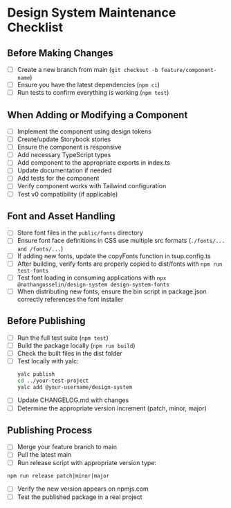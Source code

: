 # Design System Maintenance Checklist

## Before Making Changes

- [ ] Create a new branch from main (`git checkout -b feature/component-name`)
- [ ] Ensure you have the latest dependencies (`npm ci`)
- [ ] Run tests to confirm everything is working (`npm test`)

## When Adding or Modifying a Component

- [ ] Implement the component using design tokens
- [ ] Create/update Storybook stories
- [ ] Ensure the component is responsive
- [ ] Add necessary TypeScript types
- [ ] Add component to the appropriate exports in index.ts
- [ ] Update documentation if needed
- [ ] Add tests for the component
- [ ] Verify component works with Tailwind configuration
- [ ] Test v0 compatibility (if applicable)

## Font and Asset Handling

- [ ] Store font files in the `public/fonts` directory
- [ ] Ensure font face definitions in CSS use multiple src formats (`./fonts/... and /fonts/...`)
- [ ] If adding new fonts, update the copyFonts function in tsup.config.ts
- [ ] After building, verify fonts are properly copied to dist/fonts with `npm run test-fonts`
- [ ] Test font loading in consuming applications with `npx @nathangosselin/design-system design-system-fonts`
- [ ] When distributing new fonts, ensure the bin script in package.json correctly references the font installer

## Before Publishing

- [ ] Run the full test suite (`npm test`)
- [ ] Build the package locally (`npm run build`)
- [ ] Check the built files in the dist folder
- [ ] Test locally with yalc:
  ```bash
  yalc publish
  cd ../your-test-project
  yalc add @your-username/design-system
  ```
- [ ] Update CHANGELOG.md with changes
- [ ] Determine the appropriate version increment (patch, minor, major)

## Publishing Process

- [ ] Merge your feature branch to main
- [ ] Pull the latest main
- [ ] Run release script with appropriate version type:

```bash
npm run release patch|minor|major
```

- [ ] Verify the new version appears on npmjs.com
- [ ] Test the published package in a real project
